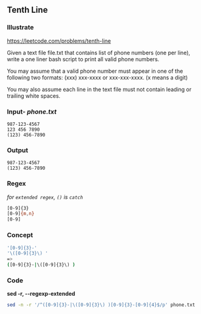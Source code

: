 ## Tenth Line
### Illustrate
<https://leetcode.com/problems/tenth-line>

Given a text file file.txt that contains list of phone numbers (one per line), write a one liner bash script to print all valid phone numbers.

You may assume that a valid phone number must appear in one of the following two formats: (xxx) xxx-xxxx or xxx-xxx-xxxx. (x means a digit)

You may also assume each line in the text file must not contain leading or trailing white spaces.

### Input- _phone.txt_

```
987-123-4567
123 456 7890
(123) 456-7890
```

### Output
```
987-123-4567
(123) 456-7890
```

### Regex
_for `extended regex`, `()` is `catch`_

```bash
[0-9]{3}
[0-9]{m,n}
[0-9]
```

### Concept
```bash
'[0-9]{3}-'
'\([0-9]{3}\) '
=>
([0-9]{3}-|\([0-9]{3}\) )
```

### Code

**sed -r, --regexp-extended**

```bash
sed -n -r '/^([0-9]{3}-|\([0-9]{3}\) )[0-9]{3}-[0-9]{4}$/p' phone.txt
```
